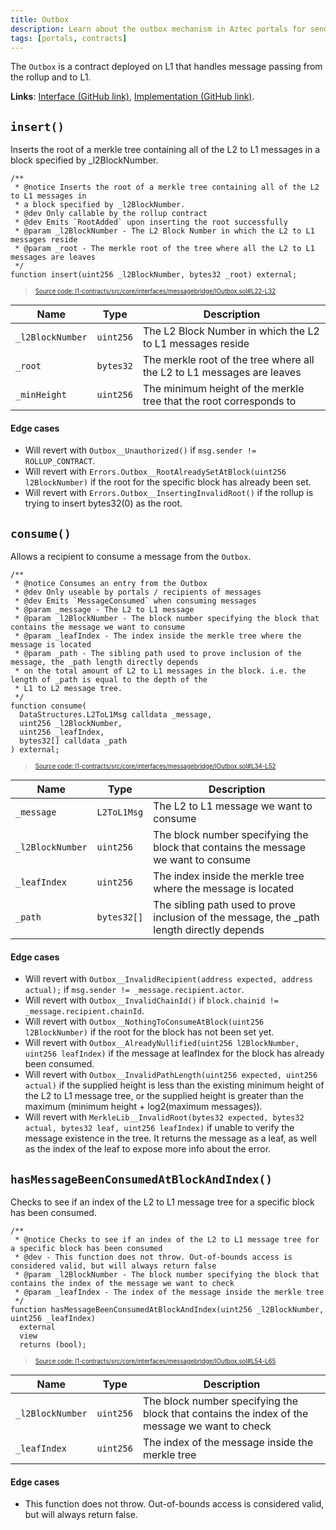 ```yaml
---
title: Outbox
description: Learn about the outbox mechanism in Aztec portals for sending messages to L1.
tags: [portals, contracts]
---
```


The `Outbox` is a contract deployed on L1 that handles message passing from the rollup and to L1.

**Links**: [Interface (GitHub link)](https://github.com/AztecProtocol/aztec-packages/blob/master/l1-contracts/src/core/interfaces/messagebridge/IOutbox.sol), [Implementation (GitHub link)](https://github.com/AztecProtocol/aztec-packages/blob/master/l1-contracts/src/core/messagebridge/Outbox.sol).

## `insert()`

Inserts the root of a merkle tree containing all of the L2 to L1 messages in a block specified by _l2BlockNumber.

```solidity title="outbox_insert" showLineNumbers 
/**
 * @notice Inserts the root of a merkle tree containing all of the L2 to L1 messages in
 * a block specified by _l2BlockNumber.
 * @dev Only callable by the rollup contract
 * @dev Emits `RootAdded` upon inserting the root successfully
 * @param _l2BlockNumber - The L2 Block Number in which the L2 to L1 messages reside
 * @param _root - The merkle root of the tree where all the L2 to L1 messages are leaves
 */
function insert(uint256 _l2BlockNumber, bytes32 _root) external;
```
> <sup><sub><a href="https://github.com/AztecProtocol/aztec-packages/blob/v1.2.0/l1-contracts/src/core/interfaces/messagebridge/IOutbox.sol#L22-L32" target="_blank" rel="noopener noreferrer">Source code: l1-contracts/src/core/interfaces/messagebridge/IOutbox.sol#L22-L32</a></sub></sup>



| Name           | Type    | Description |
| -------------- | ------- | ----------- |
| `_l2BlockNumber` | `uint256` | The L2 Block Number in which the L2 to L1 messages reside |
| `_root` | `bytes32` | The merkle root of the tree where all the L2 to L1 messages are leaves |
| `_minHeight` | `uint256` | The minimum height of the merkle tree that the root corresponds to |

#### Edge cases

- Will revert with `Outbox__Unauthorized()` if `msg.sender != ROLLUP_CONTRACT`. 
- Will revert with `Errors.Outbox__RootAlreadySetAtBlock(uint256 l2BlockNumber)` if the root for the specific block has already been set.
- Will revert with `Errors.Outbox__InsertingInvalidRoot()` if the rollup is trying to insert bytes32(0) as the root.

## `consume()`

Allows a recipient to consume a message from the `Outbox`.

```solidity title="outbox_consume" showLineNumbers 
/**
 * @notice Consumes an entry from the Outbox
 * @dev Only useable by portals / recipients of messages
 * @dev Emits `MessageConsumed` when consuming messages
 * @param _message - The L2 to L1 message
 * @param _l2BlockNumber - The block number specifying the block that contains the message we want to consume
 * @param _leafIndex - The index inside the merkle tree where the message is located
 * @param _path - The sibling path used to prove inclusion of the message, the _path length directly depends
 * on the total amount of L2 to L1 messages in the block. i.e. the length of _path is equal to the depth of the
 * L1 to L2 message tree.
 */
function consume(
  DataStructures.L2ToL1Msg calldata _message,
  uint256 _l2BlockNumber,
  uint256 _leafIndex,
  bytes32[] calldata _path
) external;
```
> <sup><sub><a href="https://github.com/AztecProtocol/aztec-packages/blob/v1.2.0/l1-contracts/src/core/interfaces/messagebridge/IOutbox.sol#L34-L52" target="_blank" rel="noopener noreferrer">Source code: l1-contracts/src/core/interfaces/messagebridge/IOutbox.sol#L34-L52</a></sub></sup>



| Name           | Type        | Description |
| -------------- | -------     | ----------- |
| `_message`     | `L2ToL1Msg` | The L2 to L1 message we want to consume |
| `_l2BlockNumber`     | `uint256` | The block number specifying the block that contains the message we want to consume |
| `_leafIndex`     | `uint256` | The index inside the merkle tree where the message is located |
| `_path`     | `bytes32[]` | The sibling path used to prove inclusion of the message, the _path length directly depends |

#### Edge cases

- Will revert with `Outbox__InvalidRecipient(address expected, address actual);` if `msg.sender != _message.recipient.actor`. 
- Will revert with `Outbox__InvalidChainId()` if `block.chainid != _message.recipient.chainId`.
- Will revert with `Outbox__NothingToConsumeAtBlock(uint256 l2BlockNumber)` if the root for the block has not been set yet.
- Will revert with `Outbox__AlreadyNullified(uint256 l2BlockNumber, uint256 leafIndex)` if the message at leafIndex for the block has already been consumed.
- Will revert with `Outbox__InvalidPathLength(uint256 expected, uint256 actual)` if the supplied height is less than the existing minimum height of the L2 to L1 message tree, or the supplied height is greater than the maximum (minimum height + log2(maximum messages)).
- Will revert with `MerkleLib__InvalidRoot(bytes32 expected, bytes32 actual, bytes32 leaf, uint256 leafIndex)` if unable to verify the message existence in the tree. It returns the message as a leaf, as well as the index of the leaf to expose more info about the error.


## `hasMessageBeenConsumedAtBlockAndIndex()`

Checks to see if an index of the L2 to L1 message tree for a specific block has been consumed.

```solidity title="outbox_has_message_been_consumed_at_block_and_index" showLineNumbers 
/**
 * @notice Checks to see if an index of the L2 to L1 message tree for a specific block has been consumed
 * @dev - This function does not throw. Out-of-bounds access is considered valid, but will always return false
 * @param _l2BlockNumber - The block number specifying the block that contains the index of the message we want to check
 * @param _leafIndex - The index of the message inside the merkle tree
 */
function hasMessageBeenConsumedAtBlockAndIndex(uint256 _l2BlockNumber, uint256 _leafIndex)
  external
  view
  returns (bool);
```
> <sup><sub><a href="https://github.com/AztecProtocol/aztec-packages/blob/v1.2.0/l1-contracts/src/core/interfaces/messagebridge/IOutbox.sol#L54-L65" target="_blank" rel="noopener noreferrer">Source code: l1-contracts/src/core/interfaces/messagebridge/IOutbox.sol#L54-L65</a></sub></sup>



| Name           | Type        | Description |
| -------------- | -------     | ----------- |
| `_l2BlockNumber`     | `uint256` | The block number specifying the block that contains the index of the message we want to check |
| `_leafIndex`     | `uint256` | The index of the message inside the merkle tree |

#### Edge cases

- This function does not throw. Out-of-bounds access is considered valid, but will always return false.
